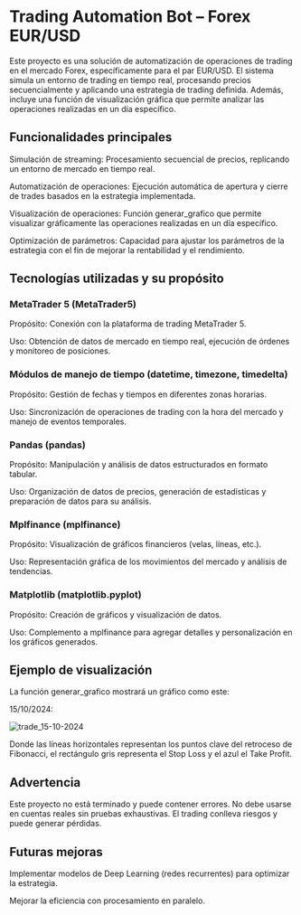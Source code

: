 # Trading Automation Bot – Forex EUR/USD

Este proyecto es una solución de automatización de operaciones de trading en el mercado Forex, específicamente para el par EUR/USD. El sistema simula un entorno de trading en tiempo real, procesando precios secuencialmente y aplicando una estrategia de trading definida. Además, incluye una función de visualización gráfica que permite analizar las operaciones realizadas en un día específico.

## Funcionalidades principales

Simulación de streaming: Procesamiento secuencial de precios, replicando un entorno de mercado en tiempo real.

Automatización de operaciones: Ejecución automática de apertura y cierre de trades basados en la estrategia implementada.

Visualización de operaciones: Función generar_grafico que permite visualizar gráficamente las operaciones realizadas en un día específico.

Optimización de parámetros: Capacidad para ajustar los parámetros de la estrategia con el fin de mejorar la rentabilidad y el rendimiento.

## Tecnologías utilizadas y su propósito

### MetaTrader 5 (MetaTrader5)

Propósito: Conexión con la plataforma de trading MetaTrader 5.

Uso: Obtención de datos de mercado en tiempo real, ejecución de órdenes y monitoreo de posiciones.

### Módulos de manejo de tiempo (datetime, timezone, timedelta)

Propósito: Gestión de fechas y tiempos en diferentes zonas horarias.

Uso: Sincronización de operaciones de trading con la hora del mercado y manejo de eventos temporales.

### Pandas (pandas)
   
Propósito: Manipulación y análisis de datos estructurados en formato tabular.

Uso: Organización de datos de precios, generación de estadísticas y preparación de datos para su análisis.

### Mplfinance (mplfinance)
   
Propósito: Visualización de gráficos financieros (velas, líneas, etc.).

Uso: Representación gráfica de los movimientos del mercado y análisis de tendencias.

### Matplotlib (matplotlib.pyplot)
   
Propósito: Creación de gráficos y visualización de datos.

Uso: Complemento a mplfinance para agregar detalles y personalización en los gráficos generados.

## Ejemplo de visualización

La función generar_grafico mostrará un gráfico como este:

15/10/2024:

![trade_15-10-2024](https://github.com/user-attachments/assets/da0c73ab-5425-49c5-83f5-91d62b5eab23)

Donde las líneas horizontales representan los puntos clave del retroceso de Fibonacci, el rectángulo gris representa el Stop Loss y el azul el Take Profit.

## Advertencia

Este proyecto no está terminado y puede contener errores. No debe usarse en cuentas reales sin pruebas exhaustivas. El trading conlleva riesgos y puede generar pérdidas.

## Futuras mejoras

Implementar modelos de Deep Learning (redes recurrentes) para optimizar la estrategia.

Mejorar la eficiencia con procesamiento en paralelo.
